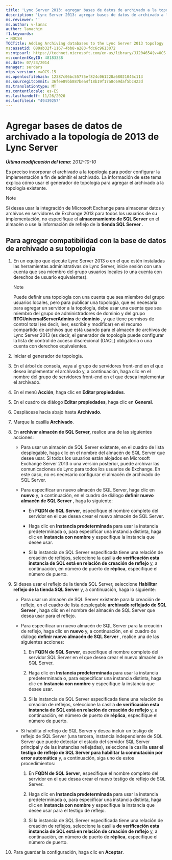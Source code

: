 ```yaml
---
title: 'Lync Server 2013: agregar bases de datos de archivado a la topología de Lync Server 2013'
description: 'Lync Server 2013: agregar bases de datos de archivado a la topología de Lync Server 2013.'
ms.reviewer: ''
ms.author: v-lanac
author: lanachin
f1.keywords:
- NOCSH
TOCTitle: Adding Archiving databases to the Lync Server 2013 topology
ms:assetid: 089ab32f-1167-4bb8-a283-fdc6c9613072
ms:mtpsurl: https://technet.microsoft.com/en-us/library/JJ204654(v=OCS.15)
ms:contentKeyID: 48183338
ms.date: 07/23/2014
manager: serdars
mtps_version: v=OCS.15
ms.openlocfilehash: 12387c06bc55775ef824c061228a68021046c113
ms.sourcegitcommit: 36fee89bb887bea4f18b19f17a8c69daf5bc423d
ms.translationtype: MT
ms.contentlocale: es-ES
ms.lasthandoff: 11/26/2020
ms.locfileid: "49439257"
---
```

# <a name="adding-archiving-databases-to-the-lync-server-2013-topology"></a>Agregar bases de datos de archivado a la topología de 2013 de Lync Server

<div data-xmlns="http://www.w3.org/1999/xhtml">

<div class="topic" data-xmlns="http://www.w3.org/1999/xhtml" data-msxsl="urn:schemas-microsoft-com:xslt" data-cs="https://msdn.microsoft.com/">

<div data-asp="https://msdn2.microsoft.com/asp">



</div>

<div id="mainSection">

<div id="mainBody">

<span> </span>

_**Última modificación del tema:** 2012-10-10_

Es preciso incorporar el archivado a la topología para poder configurar la implementación a fin de admitir el archivado. La información de este tema explica cómo usar el generador de topología para agregar el archivado a la topología existente.

<div>


> [!NOTE]  
> Si desea usar la integración de Microsoft Exchange para almacenar datos y archivos en servidores de Exchange 2013 para todos los usuarios de su implementación, no especifique el <STRONG>almacenamiento de SQL Server</STRONG> en el almacén o use la información de reflejo de la <STRONG>tienda SQL Server</STRONG> .



</div>

<div>

## <a name="to-add-archiving-database-support-to-your-topology"></a>Para agregar compatibilidad con la base de datos de archivado a su topología

1.  En un equipo que ejecute Lync Server 2013 o en el que estén instaladas las herramientas administrativas de Lync Server, inicie sesión con una cuenta que sea miembro del grupo usuarios locales (o una cuenta con derechos de usuario equivalentes).
    
    <div>
    

    > [!NOTE]  
    > Puede definir una topología con una cuenta que sea miembro del grupo usuarios locales, pero para publicar una topología, que es necesaria para agregar un servidor a la topología, debe usar una cuenta que sea miembro del grupo de administradores de dominio y del grupo <STRONG>RTCUniversalServerAdmins</STRONG> de <STRONG>dominio</STRONG> , y que tiene permisos de control total (es decir, leer, escribir y modificar) en el recurso compartido de archivos que está usando para el almacén de archivos de Lync Server 2013 (es decir, el generador de topología puede configurar la lista de control de acceso discrecional (DACL) obligatoria o una cuenta con derechos equivalentes.

    
    </div>

2.  Iniciar el generador de topología.

3.  En el árbol de consola, vaya al grupo de servidores front-end en el que desea implementar el archivado y, a continuación, haga clic en el nombre del grupo de servidores front-end en el que desea implementar el archivado.

4.  En el menú **Acción**, haga clic en **Editar propiedades**.

5.  En el cuadro de diálogo **Editar propiedades**, haga clic en **General**.

6.  Desplácese hacia abajo hasta **Archivado**.

7.  Marque la casilla **Archivado**.

8.  En **archivar almacén de SQL Server,** realice una de las siguientes acciones:
    
      - Para usar un almacén de SQL Server existente, en el cuadro de lista desplegable, haga clic en el nombre del almacén de SQL Server que desee usar. Si todos los usuarios están alojados en Microsoft Exchange Server 2013 o una versión posterior, puede archivar las comunicaciones de Lync para todos los usuarios de Exchange. En este caso, no es necesario configurar el almacén de archivado de SQL Server.
    
      - Para especificar un nuevo almacén de SQL Server, haga clic en **nuevo** y, a continuación, en el cuadro de diálogo **definir nuevo almacén de SQL Server** , haga lo siguiente:
        
          - En **FQDN de SQL Server**, especifique el nombre completo del servidor en el que desea crear el nuevo almacén de SQL Server.
        
          - Haga clic en **Instancia predeterminada** para usar la instancia predeterminada o, para especificar una instancia distinta, haga clic en **Instancia con nombre** y especifique la instancia que desee usar.
        
          - Si la instancia de SQL Server especificada tiene una relación de creación de reflejos, seleccione la casilla **de verificación esta instancia de SQL está en relación de creación de reflejo** y, a continuación, en número de puerto de **réplica**, especifique el número de puerto.

9.  Si desea usar el reflejo de la tienda SQL Server, seleccione **Habilitar reflejo de la tienda SQL Server** y, a continuación, haga lo siguiente:
    
      - Para usar un almacén de SQL Server existente para la creación de reflejo, en el cuadro de lista desplegable **archivado reflejado de SQL Server** , haga clic en el nombre del almacén de SQL Server que desea usar para el reflejo.
    
      - Para especificar un nuevo almacén de SQL Server para la creación de reflejo, haga clic en **nuevo** y, a continuación, en el cuadro de diálogo **definir nuevo almacén de SQL Server** , realice una de las siguientes acciones:
        
        1.  En **FQDN de SQL Server**, especifique el nombre completo del servidor SQL Server en el que desea crear el nuevo almacén de SQL Server.
        
        2.  Haga clic en **Instancia predeterminada** para usar la instancia predeterminada o, para especificar una instancia distinta, haga clic en **Instancia con nombre** y especifique la instancia que desee usar.
        
        3.  Si la instancia de SQL Server especificada tiene una relación de creación de reflejos, seleccione la casilla **de verificación esta instancia de SQL está en relación de creación de reflejo** y, a continuación, en número de puerto de **réplica**, especifique el número de puerto.
    
      - Si habilita el reflejo de SQL Server y desea incluir un testigo de reflejo de SQL Server (una tercera, instancia independiente de SQL Server que puede detectar el estado del servidor SQL Server principal y de las instancias reflejadas), seleccione la casilla **usar el testigo de reflejo de SQL Server para habilitar la conmutación por error automática** y, a continuación, siga uno de estos procedimientos:
        
        1.  En **FQDN de SQL Server**, especifique el nombre completo del servidor en el que desea crear el nuevo testigo de reflejo de SQL Server.
        
        2.  Haga clic en **Instancia predeterminada** para usar la instancia predeterminada o, para especificar una instancia distinta, haga clic en **Instancia con nombre** y especifique la instancia que desee usar para el testigo de reflejo.
        
        3.  Si la instancia de SQL Server especificada tiene una relación de creación de reflejos, seleccione la casilla **de verificación esta instancia de SQL está en relación de creación de reflejo** y, a continuación, en número de puerto de **réplica**, especifique el número de puerto.

10. Para guardar la configuración, haga clic en **Aceptar**.

</div>

</div>

<span> </span>

</div>

</div>

</div>

